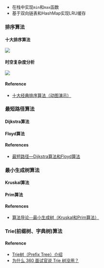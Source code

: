 * 在栈中实现`min`和`max`函数
* 基于双向链表和HashMap实现LRU缓存

### 排序算法
#### 十大排序算法
![](https://images2018.cnblogs.com/blog/849589/201804/849589-20180402132530342-980121409.png)
#### 时空复杂度分析
![](https://images2018.cnblogs.com/blog/849589/201804/849589-20180402133438219-1946132192.png)

#### Reference
* [十大经典排序算法（动图演示）](https://www.cnblogs.com/onepixel/p/7674659.html)

### 最短路径算法
#### Dijkstra算法
#### Floyd算法
#### References
* [最短路径—Dijkstra算法和Floyd算法](https://www.cnblogs.com/biyeymyhjob/archive/2012/07/31/2615833.html)

### 最小生成树算法
#### Kruskal算法
#### Prim算法
#### References
* [算法导论--最小生成树（Kruskal和Prim算法）](https://blog.csdn.net/luoshixian099/article/details/51908175)

### Trie(前缀树、字典树)算法
#### Reference
* [Trie树（Prefix Tree）介绍](https://blog.csdn.net/lisonglisonglisong/article/details/45584721)
* [为什么 360 面试官说 Trie 树没用？](https://www.zhihu.com/question/27168319)